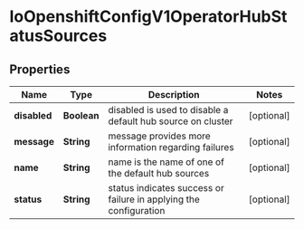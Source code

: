 
# IoOpenshiftConfigV1OperatorHubStatusSources

## Properties
Name | Type | Description | Notes
------------ | ------------- | ------------- | -------------
**disabled** | **Boolean** | disabled is used to disable a default hub source on cluster |  [optional]
**message** | **String** | message provides more information regarding failures |  [optional]
**name** | **String** | name is the name of one of the default hub sources |  [optional]
**status** | **String** | status indicates success or failure in applying the configuration |  [optional]



